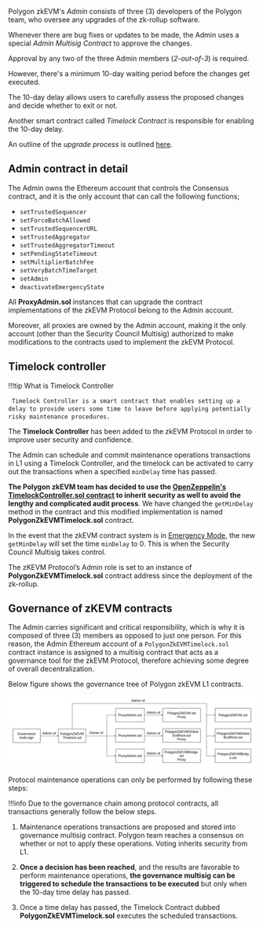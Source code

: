 Polygon zkEVM's _Admin_ consists of three (3) developers of the Polygon team, who oversee any upgrades of the zk-rollup software.

Whenever there are bug fixes or updates to be made, the Admin uses a special _Admin Multisig Contract_ to approve the changes.

Approval by any two of the three Admin members (_2-out-of-3_) is required.

However, there's a minimum 10-day waiting period before the changes get executed.

The 10-day delay allows users to carefully assess the proposed changes and decide whether to exit or not.

Another smart contract called _Timelock Contract_ is responsible for enabling the 10-day delay.

An outline of the _upgrade process_ is outlined [here](zkevm-upgrades-process.md).

## Admin contract in detail

The Admin owns the Ethereum account that controls the Consensus contract, and it is
the only account that can call the following functions;

- `setTrustedSequencer`
- `setForceBatchAllowed`
- `setTrustedSequencerURL`
- `setTrustedAggregator`
- `setTrustedAggregatorTimeout`
- `setPendingStateTimeout`
- `setMultiplierBatchFee`
- `setVeryBatchTimeTarget`
- `setAdmin`
- `deactivateEmergencyState`

All **ProxyAdmin.sol** instances that can upgrade the contract implementations of the zkEVM Protocol belong to the Admin account.

Moreover, all proxies are owned by the Admin account, making it the only account (other than the Security Council Multisig) authorized to make modifications to the contracts used to implement the zkEVM Protocol.

## Timelock controller

!!!tip
     What is Timelock Controller

     Timelock Controller is a smart contract that enables setting up a delay to provide users some time to leave before applying potentially risky maintenance procedures.

The **Timelock Controller** has been added to the zkEVM Protocol in order to improve user security and confidence.

The Admin can schedule and commit maintenance operations transactions in L1 using a Timelock Controller, and the timelock can be activated to carry out the transactions when a specified `minDelay` time has passed.

**The Polygon zkEVM team has decided to use the [OpenZeppelin's TimelockController.sol contract](https://github.com/OpenZeppelin/openzeppelin-contracts/blob/master/contracts/governance/TimelockController.sol) to inherit security as well to avoid the lengthy and complicated audit process**. We have changed the `getMinDelay` method in the contract and this modified implementation is named **PolygonZkEVMTimelock.sol** contract.

In the event that the zkEVM contract system is in [Emergency Mode](emergency-state.md), the new `getMinDelay` will set the time `minDelay` to 0. This is when the Security Council Multisig takes control.

The zKEVM Protocol’s Admin role is set to an instance of **PolygonZkEVMTimelock.sol** contract address since the deployment of the zk-rollup.

## Governance of zKEVM contracts

The Admin carries significant and critical responsibility, which is why it is composed of three (3) members as opposed to just one person. For this reason, the Admin Ethereum account of a `PolygonZkEVMTimelock.sol` contract instance is assigned to a multisig contract that acts as a governance tool for the zkEVM Protocol, therefore achieving some degree of overall decentralization.

Below figure shows the governance tree of Polygon zkEVM L1 contracts.

![governance tree of zkEVM L1 contracts](../../img/zkEVM/governance-tree.png)

Protocol maintenance operations can only be performed by following these steps:

!!!info
    Due to the governance chain among protocol contracts, all transactions generally follow the below steps.

1. Maintenance operations transactions are proposed and stored into governance multisig contract. Polygon team reaches a consensus on whether or not to apply these operations. Voting inherits security from L1.

2. **Once a decision has been reached**, and the results are favorable to perform maintenance operations, **the governance multisig can be triggered to schedule the transactions to be executed** but only when the 10-day time delay has passed.

3. Once a time delay has passed, the Timelock Contract dubbed **PolygonZkEVMTimelock.sol** executes the scheduled transactions.
